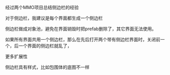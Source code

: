 经过两个MMO项目总结侧边栏的经验



对于侧边栏，我建议是每个界面都生成一个侧边栏

侧边栏做成对象池，避免在界面销毁时把prefab删除了，其它界面无法使用。



如果所有界面共用一个侧边栏，那么在先后打开两个带有侧边栏界面时，关闭前一个，后一个界面的侧边栏就乱了，

更多扩展性

侧边栏具有样式，比如包围体的底图不一样